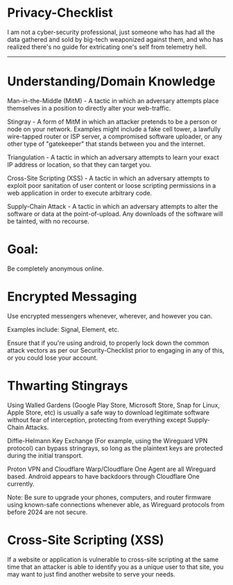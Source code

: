 # Privacy-Checklist
I am not a cyber-security professional, just someone who has had all the data gathered and sold by big-tech weaponized against them, and who has realized there's no guide for extricating one's self from telemetry hell.

-----------------------------------------

# Understanding/Domain Knowledge
Man-in-the-Middle (MitM) - A tactic in which an adversary attempts place themselves in a position to directly alter your web-traffic.

Stingray - A form of MitM in which an attacker pretends to be a person or node on your network. Examples might include a fake cell tower, a lawfully wire-tapped router or ISP server, a compromised software uploader, or any other type of "gatekeeper" that stands between you and the internet.

Triangulation - A tactic in which an adversary attempts to learn your exact IP address or location, so that they can target you.

Cross-Site Scripting (XSS) - A tactic in which an adversary attempts to exploit poor sanitation of user content or loose scripting permissions in a web application in order to execute arbitrary code.

Supply-Chain Attack - A tactic in which an adversary attempts to alter the software or data at the point-of-upload. Any downloads of the software will be tainted, with no recourse.

# Goal:
Be completely anonymous online.

# Encrypted Messaging
Use encrypted messengers whenever, wherever, and however you can.

Examples include: Signal, Element, etc.

Ensure that if you're using android, to properly lock down the common attack vectors as per our Security-Checklist prior to engaging in any of this, or you could lose your account.

# Thwarting Stingrays
Using Walled Gardens (Google Play Store, Microsoft Store, Snap for Linux, Apple Store, etc) is usually a safe way to download legitimate software without fear of interception, protecting from everything except Supply-Chain Attacks.

Diffie-Helmann Key Exchange (For example, using the Wireguard VPN protocol) can bypass stringrays, so long as the plaintext keys are protected during the initial transport.

Proton VPN and Cloudflare Warp/Cloudflare One Agent are all Wireguard based. Android appears to have backdoors through Cloudflare One currently.

Note: Be sure to upgrade your phones, computers, and router firmware using known-safe connections whenever able, as Wireguard protocols from before 2024 are not secure.

# Cross-Site Scripting (XSS)
If a website or application is vulnerable to cross-site scripting at the same time that an attacker is able to identify you as a unique user to that site, you may want to just find another website to serve your needs.

